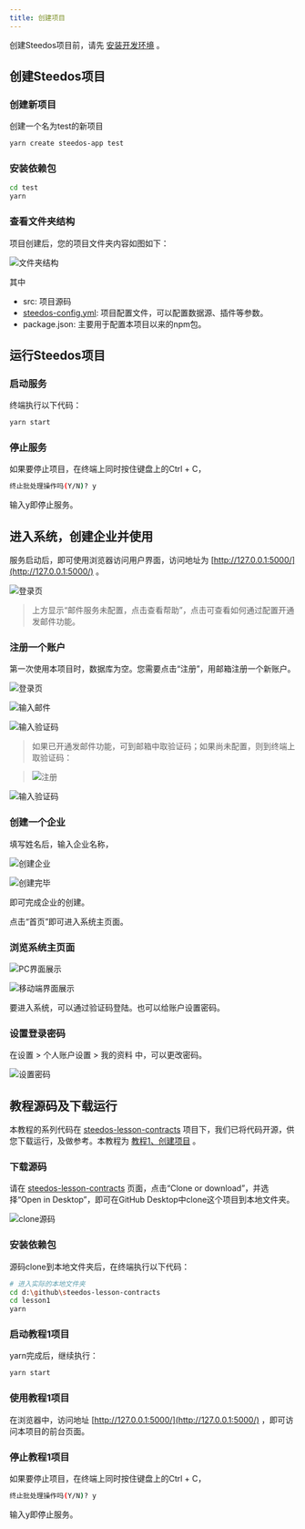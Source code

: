 ```yaml
---
title: 创建项目
---
```


创建Steedos项目前，请先 [安装开发环境](https://developer.steedos.com/developer/install) 。

## 创建Steedos项目

### 创建新项目

创建一个名为test的新项目

```bash
yarn create steedos-app test
```

### 安装依赖包

```bash
cd test
yarn
```

### 查看文件夹结构

项目创建后，您的项目文件夹内容如图如下：

![文件夹结构](/assets/文件夹结构1.png)

其中

- src: 项目源码
- [steedos-config.yml](steedos_config.md): 项目配置文件，可以配置数据源、插件等参数。
- package.json: 主要用于配置本项目以来的npm包。

## 运行Steedos项目

### 启动服务

终端执行以下代码：
```bash
yarn start
```

### 停止服务

如果要停止项目，在终端上同时按住键盘上的Ctrl + C，
```bash
终止批处理操作吗(Y/N)? y
```
输入y即停止服务。

## 进入系统，创建企业并使用

服务启动后，即可使用浏览器访问用户界面，访问地址为 [http://127.0.0.1:5000/](http://127.0.0.1:5000/) 。

![登录页](/assets/login_noemail.png)

> 上方显示“邮件服务未配置，点击查看帮助”，点击可查看如何通过配置开通发邮件功能。

### 注册一个账户

第一次使用本项目时，数据库为空。您需要点击“注册”，用邮箱注册一个新账户。

![登录页](/assets/login_register.png)

![输入邮件](/assets/register_email.png)

![输入验证码](/assets/register_verify.png)

> 如果已开通发邮件功能，可到邮箱中取验证码；如果尚未配置，则到终端上取验证码：

> ![注册](/assets/register_code.png)

![输入验证码](/assets/register_name.png)

### 创建一个企业

填写姓名后，输入企业名称，

![创建企业](/assets/register_space.png)

![创建完毕](/assets/register_ok.png)

即可完成企业的创建。

点击“首页”即可进入系统主页面。

### 浏览系统主页面

![PC界面展示](/assets/mainpage.png)

![移动端界面展示](/assets/guide_2.png)

要进入系统，可以通过验证码登陆。也可以给账户设置密码。

### 设置登录密码

在设置 > 个人账户设置 > 我的资料 中，可以更改密码。

![设置密码](/assets/userset_password.png)

## 教程源码及下载运行

本教程的系列代码在 [steedos-lesson-contracts](https://github.com/steedos/steedos-lesson-contracts) 项目下，我们已将代码开源，供您下载运行，及做参考。本教程为 [教程1、创建项目](https://github.com/steedos/steedos-lesson-contracts/tree/master/lesson1) 。

### 下载源码

请在 [steedos-lesson-contracts](https://github.com/steedos/steedos-lesson-contracts) 页面，点击“Clone or download”，并选择“Open in Desktop”，即可在GitHub Desktop中clone这个项目到本地文件夹。

![clone源码](/assets/clone.png)

### 安装依赖包
源码clone到本地文件夹后，在终端执行以下代码：
```bash
# 进入实际的本地文件夹
cd d:\github\steedos-lesson-contracts
cd lesson1
yarn
```

### 启动教程1项目
yarn完成后，继续执行：
```bash
yarn start
```

### 使用教程1项目

在浏览器中，访问地址 [http://127.0.0.1:5000/](http://127.0.0.1:5000/) ，即可访问本项目的前台页面。

### 停止教程1项目
如果要停止项目，在终端上同时按住键盘上的Ctrl + C，
```bash
终止批处理操作吗(Y/N)? y
```
输入y即停止服务。